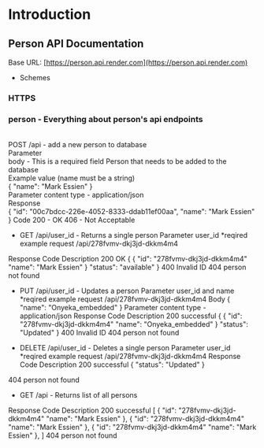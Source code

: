 # Introduction
## Person API Documentation
Base URL:	[https://person.api.render.com](https://person.api.render.com)

* Schemes
### HTTPS

### person - Everything about person's api endpoints
<br>
POST  /api 	- add a new person to database <br>
Parameter <br>
body - This is a required field	Person that needs to be added to the database <br>
	 Example value (name must be a string) <br>
	{
   	 "name": "Mark Essien"
  	} <br>
	Parameter content type - application/json <br>
Response <br>
	{
    "id": "00c7bdcc-226e-4052-8333-ddab11ef00aa",
    "name": "Mark Essien"
    }
Code
200	-	OK
406	-	Not Acceptable


* GET /api/user_id	- Returns a single person
Parameter
user_id *reqired
	example request
	/api/278fvmv-dkj3jd-dkkm4m4

Response
Code	Description
200	OK 
{
  {
   "id": "278fvmv-dkj3jd-dkkm4m4"
   "name": "Mark Essien"
  }
  "status": "available"
}
400	Invalid ID
404	person not found


- PUT /api/user_id	- Updates a person
Parameter
user_id and name *reqired
	example request
	/api/278fvmv-dkj3jd-dkkm4m4
Body
	{
   	 "name": "Onyeka_embedded"
  	}
	Parameter content type - application/json
Response
Code	Description
200	successful 
{
  {
   "id": "278fvmv-dkj3jd-dkkm4m4"
   "name": "Onyeka_embedded"
  }
  "status": "Updated"
}
400	Invalid ID
404	person not found


- DELETE /api/user_id	- Deletes a single person
Parameter
user_id *reqired
	example request
	/api/278fvmv-dkj3jd-dkkm4m4
Response
Code	Description
200	successful 
{
  "status": "Updated"
}

404	person not found


- GET /api		- Returns list of all persons

Response
Code	Description
200	successful 
[
  {
   "id": "278fvmv-dkj3jd-dkkm4m4"
   "name": "Mark Essien"
  },
  {
   "id": "278fvmv-dkj3jd-dkkm4m4"
   "name": "Mark Essien"
  },
  {
   "id": "278fvmv-dkj3jd-dkkm4m4"
   "name": "Mark Essien"
  },
]
404	person not found	


